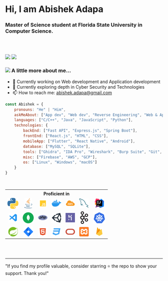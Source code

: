 # Hi, I am Abishek Adapa

### Master of Science student at Florida State University in Computer Science.
<br/>
<br/>

[![](https://img.shields.io/badge/LinkedIn-Abishek%20Adapa%20-blue)](https://www.linkedin.com/in/abishek-adapa/)
[![](https://img.shields.io/badge/GMail-abishek.adapa%40gmail.com-red)](mailto:abishek.adapa@gmail.com)


### <img src="https://media.giphy.com/media/VgCDAzcKvsR6OM0uWg/giphy.gif" width="50"> A little more about me...  


- 🔭 Currently working on Web development and Application development
- 🌱 Currently exploring depth in Cyber Security and Technologies
- 📫 How to reach me: abishek.adapa@gmail.com

```javascript
const Abishek = {
    pronouns: "He" | "Him",
    askMeAbout: ["App dev", "Web dev", "Reverse Engineering", "Web & App Security", "Tech"],
    languages: ["C/C++", "Java", "JavaScript", "Python"],
    technologies: {
        backEnd: ["Fast API", "Express.js", "Spring Boot"],
        frontEnd: ["React.js", "HTML", "CSS"],
        mobileApp: ["Flutter", "React Native", "Android"],
        database: ["MySQL", "SQLite"],
        tools: ["Ghidra", "IDA Pro", "Wireshark", "Burp Suite", "Git", "JSON", "XML", "Google Protocol Buffers"],
        misc: ["Firebase", "AWS", "GCP"],
        os: ["Linux", "Windows", "macOS"]
    }
}
```
<br>

<table border-collapse="collapse">
  <tr>
  <th colspan="10" align="middle"> Proficient in </th>
  </tr>
  <tr>
  <td align="center">
  <img alt="Python" width="35px" src="imgs/python-5.svg" />  
  </td>
  <td align="center">
  <img alt="Java" width="25px" src="imgs/jee.svg" />  
  </td>
  <td align="center">
  <img alt="JavaScript" width="25px" src="imgs/javascript.svg" />
  <td align="center">
  <img alt="Docker" width="30px" src="imgs/docker.png" />  
  </td>
  <td align="center">
  <img alt="AWS" width="30px" src="imgs/awslogo2.png" />  
  </td>
  <td align="center">
  <img alt="MySQL" width="30px" src="imgs/mysql-6.svg" />  
  </td>
  <td align="center">
  <img alt="Intellij" width="30px" src="imgs/intellij-idea.svg" />  
  </td>
  </tr>
  <tr>
  <td align="center">
  <img alt="VsCode" width="30px" src="imgs/vscode.svg" />  
  </td>
  <td align="center">
  <img alt="MongoDB" width="35px" src="imgs/mongodb.svg" />  
  </td>
  <td align="center">
  <img alt="PHP" width="30px" src="imgs/php-1.svg" />
  <td align="center">
  <img alt="Unity" width="30px" src="imgs/unity-69.svg" />  
  </td>
  <td align="center">
  <img alt="Heroku" width="30px" src="imgs/heroku-4.svg" />  
  </td>
  <td align="center">
  <img alt="kafka" width="25px" src="imgs/Apache_kafka.svg.png" />  
  </td>
  <td align="center">
  <img alt="kube" width="40px" src="imgs/kube.png" />  
  </td>
  </tr>
  <tr>
  <td align="center">
  <img alt="Spring" width="30px" src="imgs/spring-3.svg" />  
  </td>
  <td align="center">
  <img alt="Jira" width="30px" src="imgs/jira.svg" />  
  </td>
  <td align="center">
  <img alt="HTML" width="30px" src="imgs/html.svg" />  
  </td>
  <td align="center">
  <img alt="CSS3" width="30px" src="imgs/css.svg" /> 
  </td>
  <td align="center">
  <img alt="Oracle" width="30px" src="imgs/oracle.svg" />
  </td>
  <td align="center">
  <img alt="Xampp" width="30px" src="imgs/xampp.svg" />
  </td>
   <td align="center">
  <img alt="Firebase" width="20px" src="imgs/firebase-1.svg" />
  </td>
  </tr>
</table>
<br>

<br>

---
   "If you find my profile valuable, consider starring ⭐ the repo to show your support. Thank you!"
